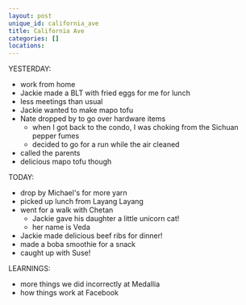 ```yaml
---
layout: post
unique_id: california_ave
title: California Ave
categories: []
locations: 
---
```


YESTERDAY:
* work from home
* Jackie made a BLT with fried eggs for me for lunch
* less meetings than usual
* Jackie wanted to make mapo tofu
* Nate dropped by to go over hardware items
  * when I got back to the condo, I was choking from the Sichuan pepper fumes
  * decided to go for a run while the air cleaned
* called the parents
* delicious mapo tofu though

TODAY:
* drop by Michael's for more yarn
* picked up lunch from Layang Layang
* went for a walk with Chetan
  * Jackie gave his daughter a little unicorn cat!
  * her name is Veda
* Jackie made delicious beef ribs for dinner!
* made a boba smoothie for a snack
* caught up with Suse!

LEARNINGS:
* more things we did incorrectly at Medallia
* how things work at Facebook
